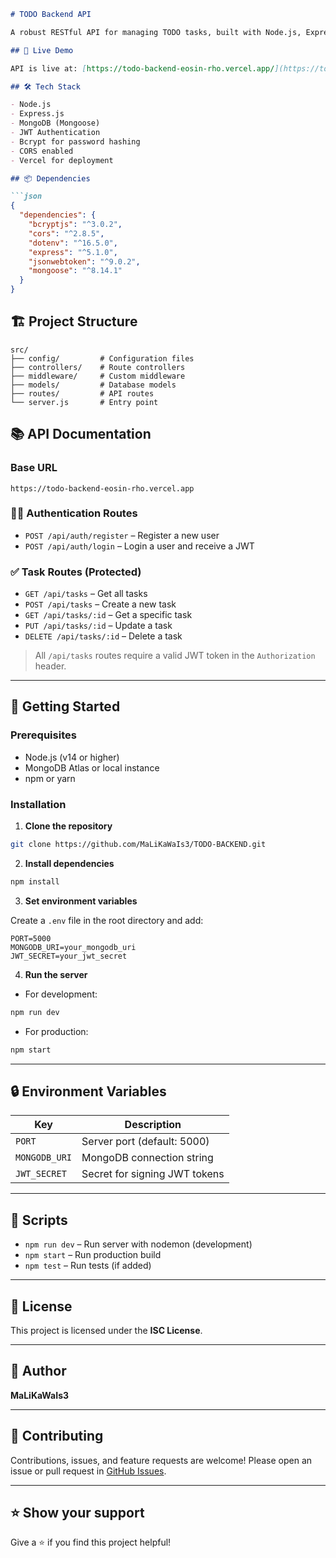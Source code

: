 
````markdown
# TODO Backend API

A robust RESTful API for managing TODO tasks, built with Node.js, Express, and MongoDB.

## 🚀 Live Demo

API is live at: [https://todo-backend-eosin-rho.vercel.app/](https://todo-backend-eosin-rho.vercel.app/)

## 🛠️ Tech Stack

- Node.js
- Express.js
- MongoDB (Mongoose)
- JWT Authentication
- Bcrypt for password hashing
- CORS enabled
- Vercel for deployment

## 📦 Dependencies

```json
{
  "dependencies": {
    "bcryptjs": "^3.0.2",
    "cors": "^2.8.5",
    "dotenv": "^16.5.0",
    "express": "^5.1.0",
    "jsonwebtoken": "^9.0.2",
    "mongoose": "^8.14.1"
  }
}
````

## 🏗️ Project Structure

```
src/
├── config/         # Configuration files
├── controllers/    # Route controllers
├── middleware/     # Custom middleware
├── models/         # Database models
├── routes/         # API routes
└── server.js       # Entry point
```

## 📚 API Documentation

### Base URL

```
https://todo-backend-eosin-rho.vercel.app
```

### 🧑‍💻 Authentication Routes

* `POST /api/auth/register` – Register a new user
* `POST /api/auth/login` – Login a user and receive a JWT

### ✅ Task Routes (Protected)

* `GET /api/tasks` – Get all tasks
* `POST /api/tasks` – Create a new task
* `GET /api/tasks/:id` – Get a specific task
* `PUT /api/tasks/:id` – Update a task
* `DELETE /api/tasks/:id` – Delete a task

> All `/api/tasks` routes require a valid JWT token in the `Authorization` header.

---

## 🚀 Getting Started

### Prerequisites

* Node.js (v14 or higher)
* MongoDB Atlas or local instance
* npm or yarn

### Installation

1. **Clone the repository**

```bash
git clone https://github.com/MaLiKaWaIs3/TODO-BACKEND.git
```

2. **Install dependencies**

```bash
npm install
```

3. **Set environment variables**

Create a `.env` file in the root directory and add:

```env
PORT=5000
MONGODB_URI=your_mongodb_uri
JWT_SECRET=your_jwt_secret
```

4. **Run the server**

* For development:

```bash
npm run dev
```

* For production:

```bash
npm start
```

---

## 🔒 Environment Variables

| Key           | Description                   |
| ------------- | ----------------------------- |
| `PORT`        | Server port (default: 5000)   |
| `MONGODB_URI` | MongoDB connection string     |
| `JWT_SECRET`  | Secret for signing JWT tokens |

---

## 📝 Scripts

* `npm run dev` – Run server with nodemon (development)
* `npm start` – Run production build
* `npm test` – Run tests (if added)

---

## 📄 License

This project is licensed under the **ISC License**.

---

## 👤 Author

**MaLiKaWaIs3**

---

## 🤝 Contributing

Contributions, issues, and feature requests are welcome!
Please open an issue or pull request in [GitHub Issues](https://github.com/MaLiKaWaIs3/TODO-BACKEND/issues).

---

## ⭐ Show your support

Give a ⭐️ if you find this project helpful!
